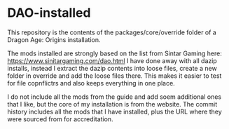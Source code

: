 # DAO-installed

This repository is the contents of the packages/core/override folder of a Dragon Age: Origins installation.

The mods installed are strongly based on the list from Sintar Gaming here: https://www.sinitargaming.com/dao.html
I have done away with all dazip installs, instead I extract the dazip contents into loose files, create a new folder in override and add the loose files there. This makes it easier to test for file copnflictrs and also keeps everything in one place.

I do not include all the mods from the guide and add soem additional ones that I like, but the core of my installation is from the website. The commit history includes all the mods that I have installed, plus the URL where they were sourced from for accreditation.
